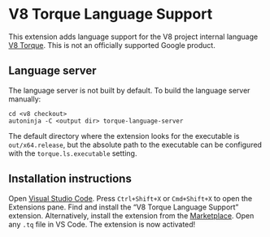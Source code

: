 # V8 Torque Language Support

This extension adds language support for the V8 project internal language
[V8 Torque](https://v8.dev/docs/torque).
This is not an officially supported Google product.

## Language server

The language server is not built by default. To build the language server manually:

```
cd <v8 checkout>
autoninja -C <output dir> torque-language-server
```

The default directory where the extension looks for the executable is `out/x64.release`,
but the absolute path to the executable can be configured with the `torque.ls.executable`
setting.

## Installation instructions

Open [Visual Studio Code](https://code.visualstudio.com/). Press `Ctrl+Shift+X` or `Cmd+Shift+X` to open the Extensions pane. Find and install the “V8 Torque Language Support” extension. Alternatively, install the extension from the [Marketplace](https://marketplace.visualstudio.com/items?itemName=v8-torque.vscode-torque). Open any `.tq` file in VS Code. The extension is now activated!
